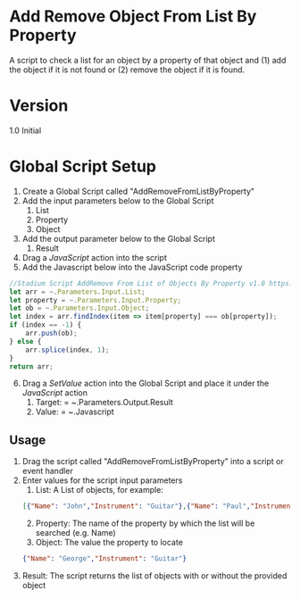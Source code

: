 # Add Remove Object From List By Property

A script to check a list for an object by a property of that object and (1) add the object if it is not found or (2) remove the object if it is found. 

# Version 

1.0 Initial

# Global Script Setup
1. Create a Global Script called "AddRemoveFromListByProperty"
2. Add the input parameters below to the Global Script
   1. List
   2. Property
   3. Object
3. Add the output parameter below to the Global Script
   1. Result
4. Drag a *JavaScript* action into the script
5. Add the Javascript below into the JavaScript code property
```javascript
//Stadium Script AddRemove From List of Objects By Property v1.0 https://github.com/stadium-software/utils-addremove-from-objects-list-by-property
let arr = ~.Parameters.Input.List;
let property = ~.Parameters.Input.Property;
let ob = ~.Parameters.Input.Object;
let index = arr.findIndex(item => item[property] === ob[property]);
if (index == -1) {
    arr.push(ob);
} else {
    arr.splice(index, 1);
}
return arr;
```
6. Drag a *SetValue* action into the Global Script and place it under the *JavaScript* action
   1. Target: = ~.Parameters.Output.Result
   2. Value: = ~.Javascript

## Usage
1. Drag the script called "AddRemoveFromListByProperty" into a script or event handler
2. Enter values for the script input parameters
   1. List: A List of objects, for example:
   ```json
   [{"Name": "John","Instrument": "Guitar"},{"Name": "Paul","Instrument": "Bass"},{"Name": "Ringo","Instrument": "Drums"},{"Name": "George","Instrument": "Guitar"}]
   ```
   2. Property: The name of the property by which the list will be searched (e.g. Name)
   3. Object: The value the property to locate
   ```json
   {"Name": "George","Instrument": "Guitar"}
   ```
3. Result: The script returns the list of objects with or without the provided object